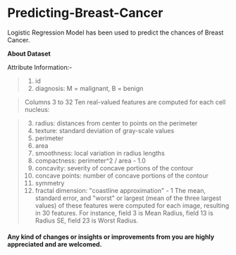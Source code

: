 # Predicting-Breast-Cancer

Logistic Regression Model has been used to predict the chances of Breast Cancer.

**About Dataset**

Attribute Information:-
>1. id
>2. diagnosis: M = malignant, B = benign

>Columns 3 to 32
>Ten real-valued features are computed for each cell nucleus:

>3. radius: distances from center to points on the perimeter
>4. texture: standard deviation of gray-scale values
>5. perimeter
>6. area
>7. smoothness: local variation in radius lengths
>8. compactness: perimeter^2 / area - 1.0
>9. concavity: severity of concave portions of the contour
>10. concave points: number of concave portions of the contour
>11. symmetry
>12. fractal dimension: "coastline approximation" - 1 The mean, standard error, and "worst" or largest (mean of the three largest values) of these features were computed for each image, resulting in 30 features. For instance, field 3 is Mean Radius, field 13 is Radius SE, field 23 is Worst Radius.

#### Any kind of changes or insights or improvements from you are highly appreciated and are welcomed.
